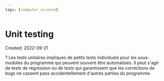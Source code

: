```yaml
---
tags: [computer_science] 
---
```

# Unit testing
Created: 2022-09-21

?
Les tests unitaires impliques de petits tests individuels pour les sous-modules du programme qui peuvent souvent être automatisés. Il peut s'agir de tests de régression ou de tests qui garantissent que les corrections de bugs ne cassent pass accidentellement d'autres parties du programme.
<!--SR:!2024-01-10,285,250-->